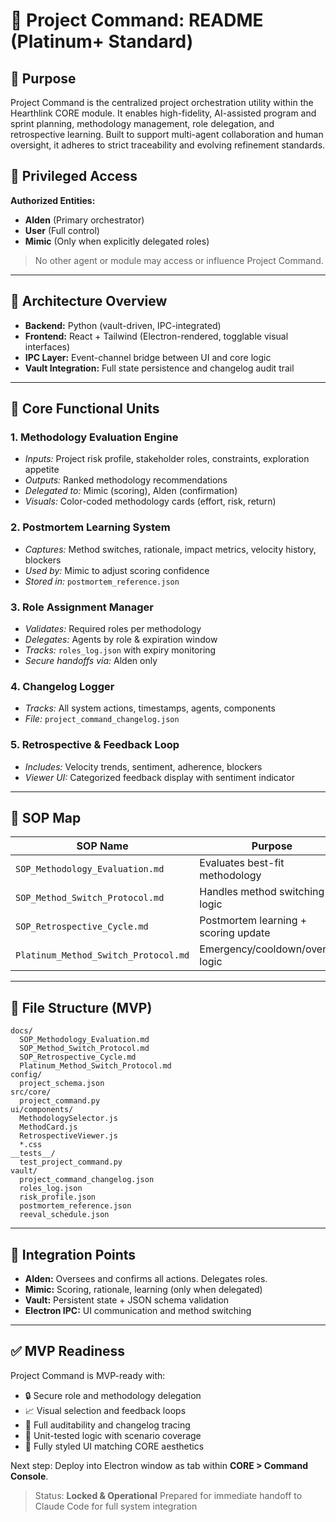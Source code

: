 # 📘 Project Command: README (Platinum+ Standard)

## 🎯 Purpose

Project Command is the centralized project orchestration utility within the Hearthlink CORE module. It enables high-fidelity, AI-assisted program and sprint planning, methodology management, role delegation, and retrospective learning. Built to support multi-agent collaboration and human oversight, it adheres to strict traceability and evolving refinement standards.

## 🔐 Privileged Access

**Authorized Entities:**

* **Alden** (Primary orchestrator)
* **User** (Full control)
* **Mimic** (Only when explicitly delegated roles)

> No other agent or module may access or influence Project Command.

---

## 🧱 Architecture Overview

* **Backend:** Python (vault-driven, IPC-integrated)
* **Frontend:** React + Tailwind (Electron-rendered, togglable visual interfaces)
* **IPC Layer:** Event-channel bridge between UI and core logic
* **Vault Integration:** Full state persistence and changelog audit trail

---

## 🧩 Core Functional Units

### 1. **Methodology Evaluation Engine**

* *Inputs:* Project risk profile, stakeholder roles, constraints, exploration appetite
* *Outputs:* Ranked methodology recommendations
* *Delegated to:* Mimic (scoring), Alden (confirmation)
* *Visuals:* Color-coded methodology cards (effort, risk, return)

### 2. **Postmortem Learning System**

* *Captures:* Method switches, rationale, impact metrics, velocity history, blockers
* *Used by:* Mimic to adjust scoring confidence
* *Stored in:* `postmortem_reference.json`

### 3. **Role Assignment Manager**

* *Validates:* Required roles per methodology
* *Delegates:* Agents by role & expiration window
* *Tracks:* `roles_log.json` with expiry monitoring
* *Secure handoffs via:* Alden only

### 4. **Changelog Logger**

* *Tracks:* All system actions, timestamps, agents, components
* *File:* `project_command_changelog.json`

### 5. **Retrospective & Feedback Loop**

* *Includes:* Velocity trends, sentiment, adherence, blockers
* *Viewer UI:* Categorized feedback display with sentiment indicator

---

## 🔄 SOP Map

| SOP Name                             | Purpose                              |
| ------------------------------------ | ------------------------------------ |
| `SOP_Methodology_Evaluation.md`      | Evaluates best-fit methodology       |
| `SOP_Method_Switch_Protocol.md`      | Handles method switching logic       |
| `SOP_Retrospective_Cycle.md`         | Postmortem learning + scoring update |
| `Platinum_Method_Switch_Protocol.md` | Emergency/cooldown/override logic    |

---

## 📁 File Structure (MVP)

```
docs/
  SOP_Methodology_Evaluation.md
  SOP_Method_Switch_Protocol.md
  SOP_Retrospective_Cycle.md
  Platinum_Method_Switch_Protocol.md
config/
  project_schema.json
src/core/
  project_command.py
ui/components/
  MethodologySelector.js
  MethodCard.js
  RetrospectiveViewer.js
  *.css
__tests__/
  test_project_command.py
vault/
  project_command_changelog.json
  roles_log.json
  risk_profile.json
  postmortem_reference.json
  reeval_schedule.json
```

---

## 🧠 Integration Points

* **Alden:** Oversees and confirms all actions. Delegates roles.
* **Mimic:** Scoring, rationale, learning (only when delegated)
* **Vault:** Persistent state + JSON schema validation
* **Electron IPC:** UI communication and method switching

---

## ✅ MVP Readiness

Project Command is MVP-ready with:

* 🔒 Secure role and methodology delegation
* 📈 Visual selection and feedback loops
* 📜 Full auditability and changelog tracing
* 🧪 Unit-tested logic with scenario coverage
* 🎨 Fully styled UI matching CORE aesthetics

Next step: Deploy into Electron window as tab within **CORE > Command Console**.

> Status: **Locked & Operational**
> Prepared for immediate handoff to Claude Code for full system integration
